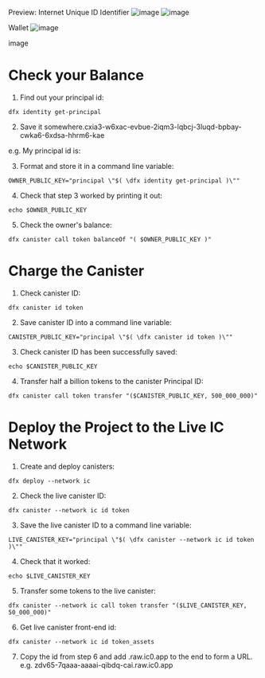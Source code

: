 Preview:
Internet Unique ID Identifier
![image](https://github.com/vaibhav-oo7/crypto-token/assets/97470918/37a67dac-8036-4b3b-ba9a-43fd99716651)
![image](https://github.com/vaibhav-oo7/crypto-token/assets/97470918/8a5eacd8-017f-4aaa-9940-116fb275efe6)


Wallet
![image](https://github.com/vaibhav-oo7/crypto-token/assets/97470918/8040292b-7743-4f90-b79f-2b5380159178)


image
# Check your Balance

1. Find out your principal id:

```
dfx identity get-principal
```

2. Save it somewhere.cxia3-w6xac-evbue-2iqm3-lqbcj-3luqd-bpbay-cwka6-6xdsa-hhrm6-kae

e.g. My principal id is: 


3. Format and store it in a command line variable:
```
OWNER_PUBLIC_KEY="principal \"$( \dfx identity get-principal )\""
```

4. Check that step 3 worked by printing it out:
```
echo $OWNER_PUBLIC_KEY
```

5. Check the owner's balance:
```
dfx canister call token balanceOf "( $OWNER_PUBLIC_KEY )"
```

# Charge the Canister


1. Check canister ID:
```
dfx canister id token
```

2. Save canister ID into a command line variable:
```
CANISTER_PUBLIC_KEY="principal \"$( \dfx canister id token )\""
```

3. Check canister ID has been successfully saved:
```
echo $CANISTER_PUBLIC_KEY
```

4. Transfer half a billion tokens to the canister Principal ID:
```
dfx canister call token transfer "($CANISTER_PUBLIC_KEY, 500_000_000)"
```

# Deploy the Project to the Live IC Network

1. Create and deploy canisters:

```
dfx deploy --network ic
```

2. Check the live canister ID:
```
dfx canister --network ic id token
```

3. Save the live canister ID to a command line variable:
```
LIVE_CANISTER_KEY="principal \"$( \dfx canister --network ic id token )\""
```

4. Check that it worked:
```
echo $LIVE_CANISTER_KEY
```

5. Transfer some tokens to the live canister:
```
dfx canister --network ic call token transfer "($LIVE_CANISTER_KEY, 50_000_000)"
```

6. Get live canister front-end id:
```
dfx canister --network ic id token_assets
```
7. Copy the id from step 6 and add .raw.ic0.app to the end to form a URL.
e.g. zdv65-7qaaa-aaaai-qibdq-cai.raw.ic0.app
